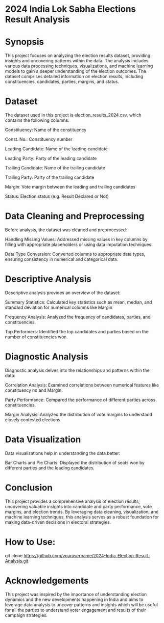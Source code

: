 # 2024 India Lok Sabha Elections Result Analysis

# Synopsis
This project focuses on analyzing the election results dataset, providing insights and uncovering patterns within the data. The analysis includes various data processing techniques, visualizations, and machine learning models to gain a deeper understanding of the election outcomes. The dataset comprises detailed information on election results, including constituencies, candidates, parties, margins, and status.

# Dataset
The dataset used in this project is election_results_2024.csv, which contains the following columns:

Constituency: Name of the constituency

Const. No.: Constituency number

Leading Candidate: Name of the leading candidate

Leading Party: Party of the leading candidate

Trailing Candidate: Name of the trailing candidate

Trailing Party: Party of the trailing candidate

Margin: Vote margin between the leading and trailing candidates

Status: Election status (e.g. Result Declared or Not)

# Data Cleaning and Preprocessing
Before analysis, the dataset was cleaned and preprocessed:

Handling Missing Values: Addressed missing values in key columns by filling with appropriate placeholders or using data imputation techniques.

Data Type Conversion: Converted columns to appropriate data types, ensuring consistency in numerical and categorical data.

# Descriptive Analysis
Descriptive analysis provides an overview of the dataset:

Summary Statistics: Calculated key statistics such as mean, median, and standard deviation for numerical columns like Margin.

Frequency Analysis: Analyzed the frequency of candidates, parties, and constituencies.

Top Performers: Identified the top candidates and parties based on the number of constituencies won.

# Diagnostic Analysis
Diagnostic analysis delves into the relationships and patterns within the data:

Correlation Analysis: Examined correlations between numerical features like constituency no and Margin.

Party Performance: Compared the performance of different parties across constituencies.

Margin Analysis: Analyzed the distribution of vote margins to understand closely contested elections.

# Data Visualization
Data visualizations help in understanding the data better:

Bar Charts and Pie Charts: Displayed the distribution of seats won by different parties and the leading candidates.

# Conclusion
This project provides a comprehensive analysis of election results, uncovering valuable insights into candidate and party performance, vote margins, and election trends. By leveraging data cleaning, visualization, and machine learning techniques, this analysis serves as a robust foundation for making data-driven decisions in electoral strategies.

# How to Use:
git clone https://github.com/yourusername/2024-India-Election-Result-Analysis.git

# Acknowledgements
This project was inspired by the importance of understanding election dynamics and the new developments happening in India and aims to leverage data analysis to uncover patterns and insights which will be useful for all the parties to understand voter engagement and results of their campaign strategies.
